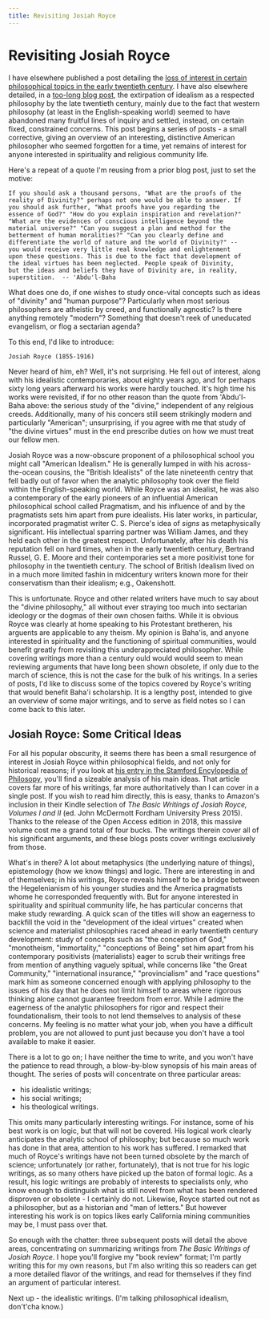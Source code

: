 ```yaml
---
title: Revisiting Josiah Royce
---
```


# Revisiting Josiah Royce
I have elsewhere published a post detailing the [loss of interest in
certain philosophical topics in the early twentieth
century](the-three-voids-of-philosophy). I have also elsewhere
detailed, in a [too-long blog post](whither-idealism), the extirpation
of idealism as a respected philosophy by the late twentieth century,
mainly due to the fact that western philosophy (at least in the
English-speaking world) seemed to have abandoned many fruitful lines
of inquiry and settled, instead, on certain fixed, constrained
concerns. This post begins a series of posts - a small corrective,
giving an overview of an interesting, distinctive American philosopher
who seemed forgotten for a time, yet remains of interest for anyone
interested in spirituality and religious community life.

Here's a repeat of a quote I'm reusing from a prior blog post, just to
set the motive:

    If you should ask a thousand persons, "What are the proofs of the
    reality of Divinity?" perhaps not one would be able to answer. If
    you should ask further, "What proofs have you regarding the
    essence of God?" "How do you explain inspiration and revelation?"
    "What are the evidences of conscious intelligence beyond the
    material universe?" "Can you suggest a plan and method for the
    betterment of human moralities?" "Can you clearly define and
    differentiate the world of nature and the world of Divinity?" --
    you would receive very little real knowledge and enlightenment
    upon these questions. This is due to the fact that development of
    the ideal virtues has been neglected. People speak of Divinity,
    but the ideas and beliefs they have of Divinity are, in reality,
    superstition.  -- 'Abdu'l-Baha

What does one do, if one wishes to study once-vital concepts such
as ideas of "divinity" and "human purpose"? Particularly when most
serious philosophers are atheistic by creed, and functionally
agnostic? Is there anything remotely "modern"? Something that doesn't
reek of uneducated evangelism, or flog a sectarian agenda?

To this end, I'd like to introduce:

    Josiah Royce (1855-1916)

Never heard of him, eh? Well, it's not surprising. He fell out of
interest, along with his idealistic contemporaries, about eighty years
ago, and for perhaps sixty long years afterward his works were hardly
touched. It's high time his works were revisited, if for no other
reason than the quote from 'Abdu'l-Baha above: the serious study of
the "divine," independent of any relgious creeds. Additionally, many of
his concers still seem strikingly modern and particularly "American";
unsurprising, if you agree with me that study of "the divine virtues"
must in the end prescribe duties on how we must treat our fellow men.

Josiah Royce was a now-obscure proponent of a philosophical school you
might call "American Idealism." He is generally lumped in with his
across-the-ocean cousins, the "British Idealists" of the late
nineteenth centry that fell badly out of favor when the analytic
philosophy took over the field within the English-speaking
world. While Royce was an idealist, he was also a contemporary of the
early pioneers of an influential American philosophical school called
Pragmatism, and his influence of and by the pragmatists sets him apart
from pure idealists. His later works, in particular, incorporated
pragmatist writer C. S. Pierce's idea of *signs* as metaphysically
significant. His intellectual sparring partner was William James, and
they held each other in the greatest respect. Unfortunately, after his
death his reputation fell on hard times, when in the early twentieth
century, Bertrand Russel, G. E. Moore and their contemporaries set a
more positivist tone for philosophy in the twentieth century. The
school of British Idealism lived on in a much more limited fashin in
midcentury writers known more for their conservatism than their
idealism; e.g., Oakenshott.

This is unfortunate. Royce and other related writers have much to say
about the "divine philosophy," all without ever straying too much into
sectarian ideology or the dogmas of their own chosen faiths. While it
is obvious Royce was clearly at home speaking to his Protestant
bretheren, his arguents are applicable to any theism. My opinion is
Baha'is, and anyone interested in spirituality and the functioning of
spiritual communities, would benefit greatly from revisiting this
underappreciated philosopher. While covering writings more than a
century ould would would seem to mean reviewing arguments that have
long been shown obsolete, if only due to the march of science, this is
not the case for the bulk of his writings. In a series of posts, I'd
like to discuss some of the topics covered by Royce's writing that
would benefit Baha'i scholarship. It is a lengthy post, intended to
give an overview of some major writings, and to serve as field notes
so I can come back to this later.

## Josiah Royce: Some Critical Ideas

For all his popular obscurity, it seems there has been a small
resurgence of interest in Josiah Royce within philosophical fields,
and not only for historical reasons; if you look at [his entry in the
Stamford Encylopedia of
Philosopy](https://plato.stanford.edu/search/r?entry=/entries/royce/&page=1&total_hits=45&pagesize=10&archive=None&rank=0&query=josiah%20royce),
you'll find a sizeable analysis of his main ideas. That article covers
far more of his writings, far more authoritatively than I can cover in
a single post. If you wish to read him directly, this is easy, thanks
to Amazon's inclusion in their Kindle selection of _The Basic Writings
of Josiah Royce, Volumes I and II_ (ed. John McDermott Fordham
University Press 2015). Thanks to the release of the Open Access
edition in 2018, this massive volume cost me a grand total of four
bucks. The writings therein cover all of his significant arguments,
and these blogs posts cover writings exclusively from those.

What's in there? A lot about metaphysics (the underlying nature of
things), epistemology (how we know things) and logic. There are
interesting in and of themselves; in his writings, Royce reveals
himself to be a bridge between the Hegelenianism of his younger
studies and the America pragmatists whome he corresponded frequently
with. But for anyone interested in spirituality and spiritual
community life, he has particular concerns that make study
rewarding. A quick scan of the titles will show an eagerness to
backfill the void in the "development of the ideal virtues" created
when science and materialist philosophies raced ahead in early
twentieth century development: study of concepts such as "the
conception of God," "monotheism, "immortality," "conceptions of Being"
set him apart from his contemporary positivists (materialists) eager
to scrub their writings free from mention of anything vaguely spitual,
while concerns like "the Great Community," "international insurance,"
"provincialism" and "race questions" mark him as someone concerned
enough with applying philosophy to the issues of his day that he does
not limit himself to areas where rigorous thinking alone cannot
guarantee freedom from error. While I admire the eagerness of the
analytic philosophers for rigor and respect their foundationalism,
their tools to not lend themselves to analysis of these concerns. My
feeling is no matter what your job, when you have a difficult problem,
you are not allowed to punt just because you don't have a tool
available to make it easier.

There is a lot to go on; I have neither the time to write, and you
won't have the patience to read through, a blow-by-blow synopsis of
his main areas of thought. The series of posts will concentrate on
three particular areas:

* his idealistic writings;
* his social writings;
* his theological writings.

This omits many particularly interesting writings. For instance, some
of his best work is on logic, but that will not be covered. His
logical work clearly anticipates the analytic school of philosophy;
but because so much work has done in that area, attention to his work
has suffered. I remarked that much of Royce's writings have not been
turned obsolete by the march of science; unfortunately (or rather,
fortunately), that is not true for his logic writings, as so many
others have picked up the baton of formal logic. As a result, his
logic writings are probably of interests to specialists only, who know
enough to distinguish what is still novel from what has been rendered
disproven or obsolete - I certainly do not. Likewise, Royce started
out not as a philosopher, but as a historian and "man of letters." But
however interesting his work is on topics likes early California mining
communities may be, I must pass over that.

So enough with the chatter: three subsequent posts will detail the
above areas, concentrating on summarizing writings from _The Basic
Writings of Josiah Royce_. I hope you'll forgive my "book review"
format; I'm partly writing this for my own reasons, but I'm also
writing this so readers can get a more detailed flavor of the
writings, and read for themselves if they find an argument of
particular interest.

Next up - the idealistic writings. (I'm talking philosophical
idealism, don't'cha know.)
